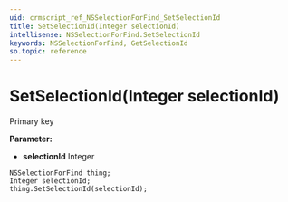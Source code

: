 ```yaml
---
uid: crmscript_ref_NSSelectionForFind_SetSelectionId
title: SetSelectionId(Integer selectionId)
intellisense: NSSelectionForFind.SetSelectionId
keywords: NSSelectionForFind, GetSelectionId
so.topic: reference
---
```


# SetSelectionId(Integer selectionId)

Primary key

**Parameter:** 
* **selectionId** Integer

```crmscript
NSSelectionForFind thing;
Integer selectionId;
thing.SetSelectionId(selectionId);
```

